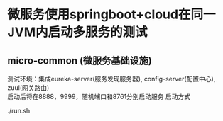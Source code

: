 # 微服务使用springboot+cloud在同一JVM内启动多服务的测试  
## micro-common (微服务基础设施)  
测试环境：集成eureka-server(服务发现服务器), config-server(配置中心), zuul(网关路由)  
启动后将在8888，9999，随机端口和8761分别启动服务
启动方式

./run.sh

